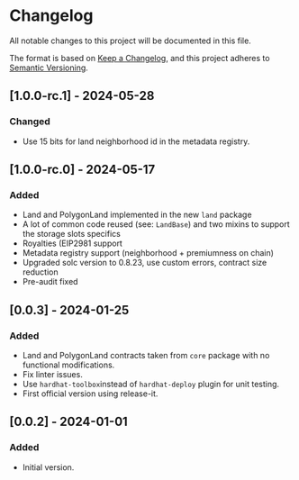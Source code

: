 # Changelog

All notable changes to this project will be documented in this file.

The format is based on [Keep a Changelog](https://keepachangelog.com/en/1.0.0/),
and this project adheres to
[Semantic Versioning](https://semver.org/spec/v2.0.0.html).

## [1.0.0-rc.1] - 2024-05-28

### Changed
- Use 15 bits for land neighborhood id in the metadata registry.

## [1.0.0-rc.0] - 2024-05-17

### Added

- Land and PolygonLand implemented in the new `land` package
- A lot of common code reused (see: `LandBase`) and two mixins to support the
  storage slots specifics
- Royalties (EIP2981 support
- Metadata registry support (neighborhood + premiumness on chain)
- Upgraded solc version to 0.8.23, use custom errors, contract size reduction
- Pre-audit fixed

## [0.0.3] - 2024-01-25

### Added

- Land and PolygonLand contracts taken from `core` package with no functional
  modifications.
- Fix linter issues.
- Use `hardhat-toolbox`instead of `hardhat-deploy` plugin for unit testing.
- First official version using release-it.

## [0.0.2] - 2024-01-01

### Added

- Initial version.
